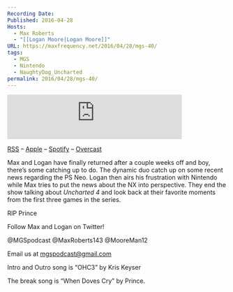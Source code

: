 ```yaml
---
Recording Date: 
Published: 2016-04-28
Hosts:
  - Max Roberts
  - "[[Logan Moore|Logan Moore]]"
URL: https://maxfrequency.net/2016/04/28/mgs-40/
tags:
  - MGS
  - Nintendo
  - NaughtyDog_Uncharted
permalink: 2016/04/28/mgs-40/
---
```

<iframe src="https://podcasters.spotify.com/pod/show/millennialgamingspeak/embed/episodes/Episode-40-Nintendo-Show-Us-the-NX-Already-e1adhve/a-a6ts453" height="102px" width="400px" frameborder="0" scrolling="no"></iframe>

[RSS](https://anchor.fm/s/74aa3858/podcast/rss) – [Apple](https://podcasts.apple.com/us/podcast/episode-3-gdc-wrap-up/id1000915981?i=1000542222515) – [Spotify](https://open.spotify.com/episode/7wePXT4Bt22LWifVLx3n8y) – [Overcast](https://overcast.fm/+EtIgeWxEU)

Max and Logan have finally returned after a couple weeks off and boy, there’s some catching up to do. The dynamic duo catch up on some recent news regarding the PS Neo. Logan then airs his frustration with Nintendo while Max tries to put the news about the NX into perspective. They end the show talking about *Uncharted 4* and look back at their favorite moments from the first three games in the series.

RIP Prince

Follow Max and Logan on Twitter!

@MGSpodcast
@MaxRoberts143
@MooreMan12

Email us at mgspodcast@gmail.com

Intro and Outro song is “OHC3” by Kris Keyser

The break song is “When Doves Cry” by Prince.